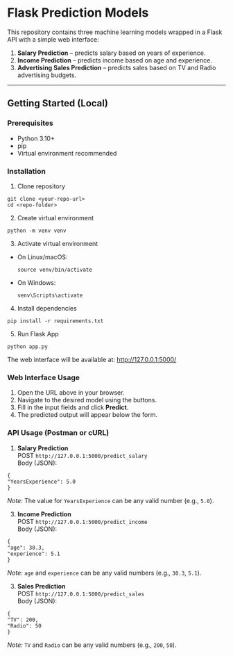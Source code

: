 # Flask Prediction Models

This repository contains three machine learning models wrapped in a Flask API with a simple web interface:

1. **Salary Prediction** – predicts salary based on years of experience.  
2. **Income Prediction** – predicts income based on age and experience.  
3. **Advertising Sales Prediction** – predicts sales based on TV and Radio advertising budgets.  

---

## Getting Started (Local)

### Prerequisites
- Python 3.10+
- pip
- Virtual environment recommended

### Installation

1. Clone repository
```
git clone <your-repo-url>
cd <repo-folder>
```

2. Create virtual environment
```
python -m venv venv
```

3. Activate virtual environment  
- On Linux/macOS:
  ```
  source venv/bin/activate
  ```
- On Windows:
  ```
  venv\Scripts\activate
  ```

4. Install dependencies
```
pip install -r requirements.txt
```

5. Run Flask App
``` 
python app.py
```

The web interface will be available at: http://127.0.0.1:5000/

### Web Interface Usage
1. Open the URL above in your browser.  
2. Navigate to the desired model using the buttons.  
3. Fill in the input fields and click **Predict**.  
4. The predicted output will appear below the form.

### API Usage (Postman or cURL)

1. **Salary Prediction**  
POST `http://127.0.0.1:5000/predict_salary`  
Body (JSON):
```
{
"YearsExperience": 5.0
}
```
_Note:_ The value for `YearsExperience` can be any valid number (e.g., `5.0`).

3. **Income Prediction**  
POST `http://127.0.0.1:5000/predict_income`  
Body (JSON):  
```
{
"age": 30.3,
"experience": 5.1
}
```
_Note:_ `age` and `experience` can be any valid numbers (e.g., `30.3`, `5.1`).

3. **Sales Prediction**  
POST `http://127.0.0.1:5000/predict_sales`  
Body (JSON):
```
{
"TV": 200,
"Radio": 50
}
```
_Note:_ `TV` and `Radio` can be any valid numbers (e.g., `200`, `50`).
